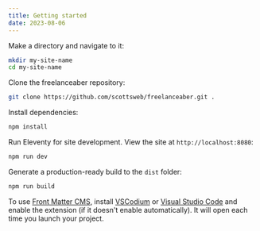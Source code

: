 ```yaml
---
title: Getting started
date: 2023-08-06
---
```


Make a directory and navigate to it:

``` bash
mkdir my-site-name
cd my-site-name
```

Clone the freelanceaber repository:

``` bash
git clone https://github.com/scottsweb/freelanceaber.git .
```

Install dependencies:

``` bash
npm install
```

Run Eleventy for site development. View the site at `http://localhost:8080`:

``` bash
npm run dev
```

Generate a production-ready build to the `dist` folder:

``` bash
npm run build
```

To use [Front Matter CMS](https://frontmatter.codes/), install [VSCodium](https://vscodium.com/) or [Visual Studio Code](https://code.visualstudio.com/) and enable the extension (if it doesn't enable automatically). It will open each time you launch your project.